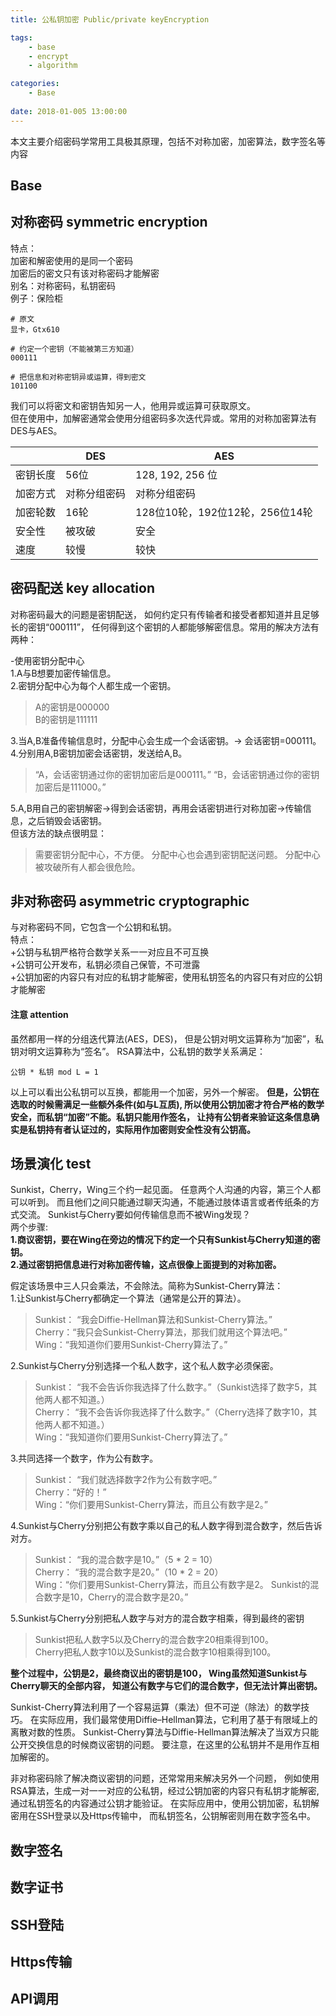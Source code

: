 ```yaml
---
title: 公私钥加密 Public/private keyEncryption

tags: 
    - base 
    - encrypt  
    - algorithm

categories: 
    - Base    
    
date: 2018-01-005 13:00:00
---
```



本文主要介绍密码学常用工具极其原理，包括不对称加密，加密算法，数字签名等内容
<!-- more -->


## Base
## 对称密码 symmetric encryption
特点：  
  加密和解密使用的是同一个密码  
  加密后的密文只有该对称密码才能解密  
别名：对称密码，私钥密码  
例子：保险柜  

    # 原文
    显卡，Gtx610
    
    # 约定一个密钥（不能被第三方知道）
    000111 
    
    # 把信息和对称密钥异或运算，得到密文
    101100
我们可以将密文和密钥告知另一人，他用异或运算可获取原文。  
但在使用中，加解密通常会使用分组密码多次迭代异或。常用的对称加密算法有DES与AES。

|          | DES          | AES                             |
| -------- | ------------ | ------------------------------- |
| 密钥长度 | 56位        | 128, 192, 256 位               |
| 加密方式 | 对称分组密码 | 对称分组密码              |
| 加密轮数 | 16轮        | 128位10轮，192位12轮，256位14轮 |
| 安全性 | 被攻破    | 安全                          |
| 速度   | 较慢       | 较快                          |

## 密码配送 key allocation
对称密码最大的问题是密钥配送，
如何约定只有传输者和接受者都知道并且足够长的密钥“000111”，
任何得到这个密钥的人都能够解密信息。常用的解决方法有两种：

-使用密钥分配中心  
1.A与B想要加密传输信息。  
2.密钥分配中心为每个人都生成一个密钥。  
   >A的密钥是000000  
   B的密钥是111111

3.当A,B准备传输信息时，分配中心会生成一个会话密钥。-> 会话密钥=000111。
4.分别用A,B密钥加密会话密钥，发送给A,B。
   >“A，会话密钥通过你的密钥加密后是000111。”
   “B，会话密钥通过你的密钥加密后是111000。”

5.A,B用自己的密钥解密->得到会话密钥，再用会话密钥进行对称加密->传输信息，之后销毁会话密钥。  
但该方法的缺点很明显：  
   >需要密钥分配中心，不方便。
   分配中心也会遇到密钥配送问题。
   分配中心被攻破所有人都会很危险。

## 非对称密码 asymmetric cryptographic 
与对称密码不同，它包含一个公钥和私钥。  
特点：  
+公钥与私钥严格符合数学关系一一对应且不可互换  
+公钥可公开发布，私钥必须自己保管，不可泄露  
+公钥加密的内容只有对应的私钥才能解密，使用私钥签名的内容只有对应的公钥才能解密  
#### 注意 attention
虽然都用一样的分组迭代算法(AES，DES)，
但是公钥对明文运算称为“加密”，私钥对明文运算称为“签名”。
RSA算法中，公私钥的数学关系满足：

    公钥 * 私钥 mod L = 1
以上可以看出公私钥可以互换，都能用一个加密，另外一个解密。
**但是，公钥在选取的时候需满足一些额外条件(如与L互质),
所以使用公钥加密才符合严格的数学安全，而私钥“加密”不能。私钥只能用作签名，
让持有公钥者来验证这条信息确实是私钥持有者认证过的，实际用作加密则安全性没有公钥高。**

## 场景演化 test
Sunkist，Cherry，Wing三个约一起见面。
任意两个人沟通的内容，第三个人都可以听到。
而且他们之间只能通过聊天沟通，不能通过肢体语言或者传纸条的方式交流。
Sunkist与Cherry要如何传输信息而不被Wing发现？  
两个步骤:  
**1.商议密钥，要在Wing在旁边的情况下约定一个只有Sunkist与Cherry知道的密钥。  
2.通过密钥把信息进行对称加密传输，这点很像上面提到的对称加密。**  
 
假定该场景中三人只会乘法，不会除法。简称为Sunkist-Cherry算法：  
1.让Sunkist与Cherry都确定一个算法（通常是公开的算法）。  
   >Sunkist： “我会Diffie-Hellman算法和Sunkist-Cherry算法。”  
   Cherry：“我只会Sunkist-Cherry算法，那我们就用这个算法吧。”  
   Wing：“我知道你们要用Sunkist-Cherry算法了。”  
   
2.Sunkist与Cherry分别选择一个私人数字，这个私人数字必须保密。
  >Sunkist： “我不会告诉你我选择了什么数字。”（Sunkist选择了数字5，其他两人都不知道。）  
  Cherry： “我不会告诉你我选择了什么数字。”（Cherry选择了数字10，其他两人都不知道。）  
  Wing：“我知道你们要用Sunkist-Cherry算法了。”  

3.共同选择一个数字，作为公有数字。
  >Sunkist： “我们就选择数字2作为公有数字吧。”  
   Cherry：“好的！”    
   Wing：“你们要用Sunkist-Cherry算法，而且公有数字是2。”  

4.Sunkist与Cherry分别把公有数字乘以自己的私人数字得到混合数字，然后告诉对方。
     
   >Sunkist： “我的混合数字是10。”（5 * 2 = 10）  
   Cherry： “我的混合数字是20。”（10 * 2 = 20）  
   Wing：“你们要用Sunkist-Cherry算法，而且公有数字是2。
   Sunkist的混合数字是10，Cherry的混合数字是20。”
   
5.Sunkist与Cherry分别把私人数字与对方的混合数字相乘，得到最终的密钥
   >Sunkist把私人数字5以及Cherry的混合数字20相乘得到100。  
   Cherry把私人数字10以及Sunkist的混合数字10相乘得到100。  
   
**整个过程中，公钥是2，最终商议出的密钥是100，
Wing虽然知道Sunkist与Cherry聊天的全部内容，
知道公有数字与它们的混合数字，但无法计算出密钥。**  

Sunkist-Cherry算法利用了一个容易运算（乘法）但不可逆（除法）的数学技巧。
在实际应用，我们最常使用Diffie–Hellman算法，它利用了基于有限域上的离散对数的性质。
Sunkist-Cherry算法与Diffie-Hellman算法解决了当双方只能公开交换信息的时候商议密钥的问题。
要注意，在这里的公私钥并不是用作互相加解密的。
  
非对称密码除了解决商议密钥的问题，还常常用来解决另外一个问题，
例如使用RSA算法，生成一对一一对应的公私钥，经过公钥加密的内容只有私钥才能解密,
通过私钥签名的内容通过公钥才能验证。
在实际应用中，使用公钥加密，私钥解密用在SSH登录以及Https传输中，
而私钥签名，公钥解密则用在数字签名中。

## 数字签名
## 数字证书
## SSH登陆
## Https传输
## API调用


